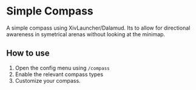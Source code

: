 # Simple Compass
A simple compass using XivLauncher/Dalamud. Its to allow for directional awareness in symetrical arenas without looking at the minimap.

## How to use
1. Open the config menu using `/compass`
2. Enable the relevant compass types
3. Customize your compass.
  
